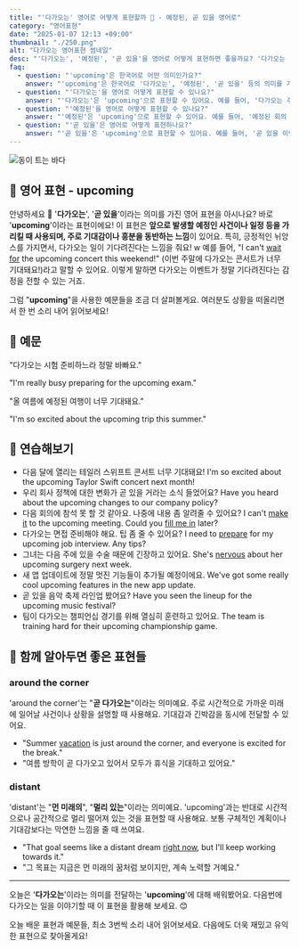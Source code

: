 ```yaml
---
title: "'다가오는' 영어로 어떻게 표현할까 📅 - 예정된, 곧 있을 영어로"
category: "영어표현"
date: "2025-01-07 12:13 +09:00"
thumbnail: "./250.png"
alt: "다가오는 영어표현 썸네일"
desc: "'다가오는', '예정된', '곧 있을'을 영어로 어떻게 표현하면 좋을까요? '다가오는 주말에 계획이 있어?', '예정된 회의 시간이 언제야?' 그리고 '곧 있을 이벤트가 기대돼!' 등을 영어로 표현하는 법을 배워봅시다. 다양한 예문을 통해서 연습하고 본인의 표현으로 만들어 보세요."
faq:
  - question: "'upcoming'은 한국어로 어떤 의미인가요?"
    answer: "'upcoming'은 한국어로 '다가오는', '예정된', '곧 있을' 등의 의미를 가지고 있어요."
  - question: "'다가오는'을 영어로 어떻게 표현할 수 있나요?"
    answer: "'다가오는'은 'upcoming'으로 표현할 수 있어요. 예를 들어, '다가오는 주말에 계획이 있어?'는 'Do you have any plans for the upcoming weekend?'로 말할 수 있어요."
  - question: "'예정된'을 영어로 어떻게 표현할 수 있나요?"
    answer: "'예정된'은 'upcoming'으로 표현할 수 있어요. 예를 들어, '예정된 회의 시간이 언제야?'는 'When is the upcoming meeting scheduled?'로 말할 수 있어요."
  - question: "'곧 있을'은 영어로 어떻게 표현하나요?"
    answer: "'곧 있을'은 'upcoming'으로 표현할 수 있어요. 예를 들어, '곧 있을 이벤트가 기대돼!'는 'I'm looking forward to the upcoming event!'로 표현할 수 있어요."
---
```


![동이 트는 바다](./250-1.jpeg)

## 🌟 영어 표현 - upcoming

안녕하세요 👋 '**다가오는**', '**곧 있을**'이라는 의미를 가진 영어 표현을 아시나요? 바로 '**upcoming**'이라는 표현이에요! 이 표현은 **앞으로 발생할 예정인 사건이나 일정 등을 가리킬 때 사용되며, 주로 기대감이나 흥분을 동반하는 느낌**이 있어요. 특히, 긍정적인 뉘앙스를 가지면서, 다가오는 일이 기다려진다는 느낌을 줘요!
w
예를 들어, "I can't [wait for](blog/in-english/377.wait-for/) the upcoming concert this weekend!" (이번 주말에 다가오는 콘서트가 너무 기대돼요!)라고 말할 수 있어요. 이렇게 말하면 다가오는 이벤트가 정말 기다려진다는 감정을 전할 수 있는 거죠.

그럼 "**upcoming**"을 사용한 예문들을 조금 더 살펴볼게요. 여러분도 상황을 떠올리면서 한 번 소리 내어 읽어보세요!

## 📖 예문

"다가오는 시험 준비하느라 정말 바빠요."

"I'm really busy preparing for the upcoming exam."

"올 여름에 예정된 여행이 너무 기대돼요."

"I'm so excited about the upcoming trip this summer."

## 💬 연습해보기

<ul data-interactive-list>
  <li data-interactive-item>
    <span data-toggler>다음 달에 열리는 테일러 스위프트 콘서트 너무 기대돼요!</span>
    <span data-answer>I'm so excited about the upcoming Taylor Swift concert next month!</span>
  </li>
  <li data-interactive-item>
    <span data-toggler>우리 회사 정책에 대한 변화가 곧 있을 거라는 소식 들었어요?</span>
    <span data-answer>Have you heard about the upcoming changes to our company policy?</span>
  </li>
  <li data-interactive-item>
    <span data-toggler>다음 회의에 참석 못 할 것 같아요. 나중에 내용 좀 알려줄 수 있어요?</span>
    <span data-answer>I can't <a href="/blog/in-english/244.make-it/">make it</a> to the upcoming meeting. Could you <a href="/blog/in-english/365.fill-in/">fill me in</a> later?</span>
  </li>
  <li data-interactive-item>
    <span data-toggler>다가오는 면접 준비해야 해요. 팁 좀 줄 수 있어요?</span>
    <span data-answer>I need to <a href="/blog/in-english/371.prepare/">prepare</a> for my upcoming job interview. Any tips?</span>
  </li>
  <li data-interactive-item>
    <span data-toggler>그녀는 다음 주에 있을 수술 때문에 긴장하고 있어요.</span>
    <span data-answer>She's <a href="/blog/in-english/115.nervous/">nervous</a> about her upcoming surgery next week.</span>
  </li>
  <li data-interactive-item>
    <span data-toggler>새 앱 업데이트에 정말 멋진 기능들이 추가될 예정이에요.</span>
    <span data-answer>We've got some really cool upcoming features in the new app update.</span>
  </li>
  <li data-interactive-item>
    <span data-toggler>곧 있을 음악 축제 라인업 봤어요?</span>
    <span data-answer>Have you seen the lineup for the upcoming music festival?</span>
  </li>
  <li data-interactive-item>
    <span data-toggler>팀이 다가오는 챔피언십 경기를 위해 열심히 훈련하고 있어요.</span>
    <span data-answer>The team is training hard for their upcoming championship game.</span>
  </li>
</ul>

## 🤝 함께 알아두면 좋은 표현들

### around the corner

'around the corner'는 "**곧 다가오는**"이라는 의미예요. 주로 시간적으로 가까운 미래에 일어날 사건이나 상황을 설명할 때 사용해요. 기대감과 긴박감을 동시에 전달할 수 있어요.

- "Summer [vacation](/blog/in-english/516.vacation/) is just around the corner, and everyone is excited for the break."
- "여름 방학이 곧 다가오고 있어서 모두가 휴식을 기대하고 있어요."

### distant

'distant'는 "**먼 미래의**", "**멀리 있는**"이라는 의미예요. 'upcoming'과는 반대로 시간적으로나 공간적으로 멀리 떨어져 있는 것을 표현할 때 사용해요. 보통 구체적인 계획이나 기대감보다는 막연한 느낌을 줄 때 쓰여요.

- "That goal seems like a distant dream [right now](/blog/in-english/525.right-now/), but I'll keep working towards it."
- "그 목표는 지금은 먼 미래의 꿈처럼 보이지만, 계속 노력할 거예요."

---

오늘은 '**다가오는**'이라는 의미를 전달하는 '**upcoming**'에 대해 배워봤어요. 다음번에 다가오는 일을 이야기할 때 이 표현을 활용해 보세요. 😊

오늘 배운 표현과 예문들, 최소 3번씩 소리 내어 읽어보세요. 다음에도 더욱 재밌고 유익한 표현으로 찾아올게요!
